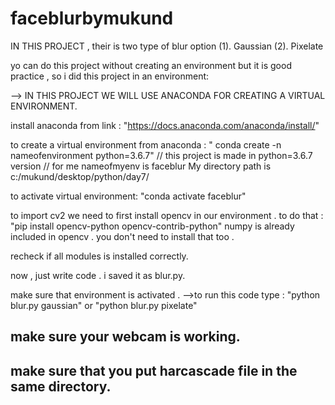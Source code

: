 # faceblurbymukund
IN THIS PROJECT , 
their is two type of blur option 
(1). Gaussian 
(2). Pixelate

yo can do this project without creating an environment but it is good practice , so i did this project in an environment:

--> IN THIS PROJECT WE WILL USE ANACONDA FOR CREATING A VIRTUAL ENVIRONMENT.

install anaconda from link : "https://docs.anaconda.com/anaconda/install/"

to create a virtual environment from anaconda :
" conda create -n nameofenvironment python=3.6.7"  // this project is made in python=3.6.7 version
                                                   // for me nameofmyenv is faceblur 
 My directory path is c:/mukund/desktop/python/day7/
 
 to activate virtual environment:
 "conda activate faceblur" 
 
 to import cv2 we need to first install opencv in our environment . to do that : 
 "pip install opencv-python opencv-contrib-python"
 numpy is already included in opencv . you don't need to install that too .
 
 recheck if all modules is installed correctly. 
 
 now ,
        just write code . i saved it as blur.py.
        
 make sure that environment is activated . 
 -->to run this code type :  "python blur.py gaussian" or "python blur.py pixelate"
 ## make sure your webcam is working.
 ## make sure that you put harcascade file in the same directory. 
 

